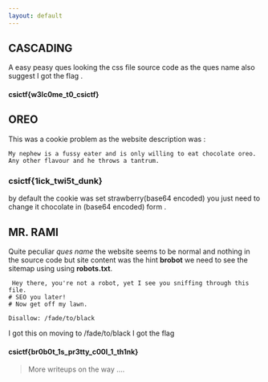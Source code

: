 ```yaml
---
layout: default
---
```


## CASCADING 

A easy peasy ques looking the css file source code as the ques name also suggest I got the flag . 

#### csictf{w3lc0me_t0_csictf}

## OREO 

This was a cookie problem as the website description was  :

```
My nephew is a fussy eater and is only willing to eat chocolate oreo. Any other flavour and he throws a tantrum.

```

### csictf{1ick_twi5t_dunk} 

by default the cookie was set strawberry(base64 encoded) you just need to change it chocolate in (base64 encoded)  form .

## MR. RAMI 

Quite peculiar *ques name* the website seems to be normal and nothing in the source code  but site content  was the hint **brobot** we need to see the sitemap using using **robots.txt**. 

```
 Hey there, you're not a robot, yet I see you sniffing through this file.
# SEO you later!
# Now get off my lawn.

Disallow: /fade/to/black

```

I got this on moving to /fade/to/black I got the flag

#### csictf{br0b0t_1s_pr3tty_c00l_1_th1nk}


> More writeups on the way ....